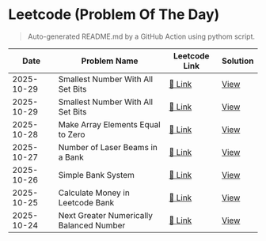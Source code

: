 # Leetcode (Problem Of The Day)

> Auto-generated README.md by a GitHub Action using pythom script. 


| Date | Problem Name | Leetcode Link | Solution |
|------|---------------|----------------|-----------|
| 2025-10-29 | Smallest Number With All Set Bits | [🔗 Link](https://leetcode.com/problems/smallest-number-with-all-set-bits/) | [View](./3370.cpp) |
| 2025-10-29 | Smallest Number With All Set Bits | [🔗 Link](https://leetcode.com/problems/smallest-number-with-all-set-bits/) | [View](./3370.py) |
| 2025-10-28 | Make Array Elements Equal to Zero | [🔗 Link](https://leetcode.com/problems/make-array-elements-equal-to-zero/) | [View](./3354.py) |
| 2025-10-27 | Number of Laser Beams in a Bank | [🔗 Link](https://leetcode.com/problems/number-of-laser-beams-in-a-bank/) | [View](./2125.cpp) |
| 2025-10-26 | Simple Bank System | [🔗 Link](https://leetcode.com/problems/simple-bank-system/) | [View](./2043.py) |
| 2025-10-25 | Calculate Money in Leetcode Bank | [🔗 Link](https://leetcode.com/problems/calculate-money-in-bank/) | [View](./1716.cpp) |
| 2025-10-24 | Next Greater Numerically Balanced Number | [🔗 Link](https://leetcode.com/problems/next-greater-numerically-balanced-number/) | [View](./2048.cpp) |


